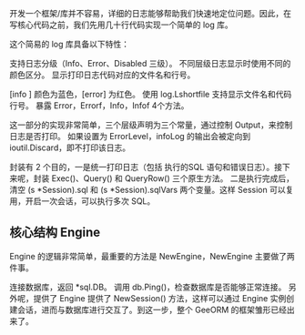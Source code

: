 开发一个框架/库并不容易，详细的日志能够帮助我们快速地定位问题。因此，在写核心代码之前，我们先用几十行代码实现一个简单的 log 库。

这个简易的 log 库具备以下特性：

支持日志分级（Info、Error、Disabled 三级）。
不同层级日志显示时使用不同的颜色区分。
显示打印日志代码对应的文件名和行号。

[info ] 颜色为蓝色，[error] 为红色。
使用 log.Lshortfile 支持显示文件名和代码行号。
暴露 Error，Errorf，Info，Infof 4个方法。

这一部分的实现非常简单，三个层级声明为三个常量，通过控制 Output，来控制日志是否打印。
如果设置为 ErrorLevel，infoLog 的输出会被定向到 ioutil.Discard，即不打印该日志。

封装有 2 个目的，一是统一打印日志（包括 执行的SQL 语句和错误日志）。接下来呢，封装 Exec()、Query() 和 QueryRow() 三个原生方法。
二是执行完成后，清空 (s *Session).sql 和 (s *Session).sqlVars 两个变量。这样 Session 可以复用，开启一次会话，可以执行多次 SQL。

## 核心结构 Engine

Engine 的逻辑非常简单，最重要的方法是 NewEngine，NewEngine 主要做了两件事。

连接数据库，返回 *sql.DB。
调用 db.Ping()，检查数据库是否能够正常连接。
另外呢，提供了 Engine 提供了 NewSession() 方法，这样可以通过 Engine 实例创建会话，进而与数据库进行交互了。到这一步，整个 GeeORM 的框架雏形已经出来了。